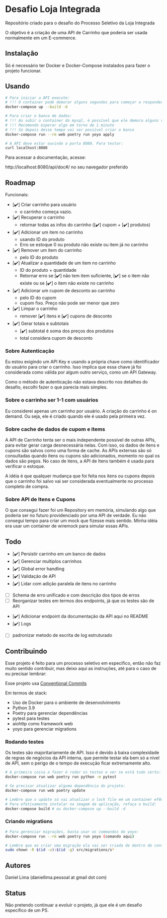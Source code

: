 # Desafio Loja Integrada
Repositório criado para o desafio do Processo Seletivo da Loja Integrada

O objetivo é a criação de uma API de Carrinho que poderia ser usada normalmente em um E-commerce.

## Instalação

Só é necessário ter Docker e Docker-Compose instalados para fazer o projeto funcionar.

## Usando

```bash
# Para iniciar a API execute:
# !!! O container pode demorar alguns segundos para começar a responder
docker-compose up --build -d

# Para criar o banco de dados:
# !!! Ao subir o container do mysql, é possível que ele demora alguns vários segundos para começar a funcionar
# !!! Recomendo esperar algo em torno de 1 minuto
# !!! Só depois desse tempo vai ser possível criar o banco
docker-compose run --rm web poetry run yoyo apply

# A API deve estar ouvindo a porta 8080. Para testar:
curl localhost:8080
```

Para acessar a documentação, acesse:

http://localhost:8080/api/doc#/ no seu navegador preferido

## Roadmap

Funcionais:
- [✔️] Criar carrinho para usuário
    - o carrinho começa vazio.
- [✔️] Recuperar o carrinho
    - retornar todas as infos do carrinho ([✔️] cupom + [✔️] produtos)
- [✔️] Adicionar um item no carrinho
    - usando ID do produto
    - Erro se estoque 0 ou produto não existe ou item já no carrinho
- [✔️] Remover um item do carrinho
    - pelo ID do produto
- [✔️] Atualizar a quantidade de um item no carrinho
    - ID do produto + quantidade
    - Retornar erro se [✔️] não tem item suficiente, [✔️] se o item não existe ou se [✔️] o item não existe no carrinho
- [✔️] Adicionar um cupom de desconto ao carrinho
    - pelo ID do cupom
    - cupom fixo. Preço não pode ser menor que zero 
- [✔️] Limpar o carrinho 
    - remover [✔️] itens e [✔️] cupons de desconto
- [✔️] Gerar totais e subtotais
    - [✔️] subtotal é soma dos preços dos produtos
    - total considera cupom de desconto

### Sobre Autenticação

Eu estou exigindo um API Key e usando a própria chave como identificador do usuário para criar o carrinho.
Isso implica que essa chave já foi considerada como válida por algum outro serviço, como um API Gateway.

Como o método de autenticação não estava descrito nos detalhes do desafio, escolhi fazer o que parecia mais simples.

### Sobre o carrinho ser 1-1 com usuários

Eu considerei apenas um carrinho por usuário. 
A criação do carrinho é on demand. Ou seja, ele é criado quando ele é usado pela primeira vez.

### Sobre cache de dados de cupom e items

A API de Carrinho tenta ser o mais independente possível de outras APIs, para evitar gerar carga desnecessária nelas.
Com isso, os dados de itens e cupons são salvos como uma forma de cache. As APIs externas são só consultadas quando
itens ou cupons são adicionados, momento no qual os dados são pegos. No caso de itens, a API de Itens também é usada para verificar o estoque.

A idéia é que qualquer mudança que foi feita nos itens ou cupons depois que o carrinho foi salvo vai ser considerada eventualmente
no processo completo de compra.

### Sobre API de Itens e Cupons

O que consegui fazer foi um Repository em memória, simulando algo que poderia ser no futuro providenciado por uma API de verdade.
Eu não consegui tempo para criar um mock que fizesse mais sentido. Minha idéia era usar um container de wiremock para simular essas APIs.

## Todo

- [✔️] Persistir carrinho em um banco de dados
- [✔️] Gerenciar multiplos carrinhos
- [✔️] Global error handling
- [✔️] Validação de API
- [✔️] Lidar com adição paralela de itens no carrinho
- [ ] Schema de erro unificado e com descrição dos tipos de erros
- [ ] Reorganizar testes em termos dos endpoints, já que os testes são de API
- [✔️] Adicionar endpoint da documentação da API aqui no README
- [✔️] Logs
- [ ] padronizar metodo de escrita de log estruturado

## Contribuindo

Esse projeto é feito para um processo seletivo em específico, então não faz muito sentido contribuir, mas deixo aqui as instruções, até para o caso de eu precisar lembrar:

Esse projeto usa [Conventional Commits](https://www.conventionalcommits.org/en/v1.0.0/)

Em termos de stack:
- Uso de Docker para o ambiente de desenvolvimento
- Python 3.9
- Poetry para gerenciar dependências
- pytest para testes
- aiohttp como framework web
- yoyo para gerenciar migrations

### Rodando testes

Os testes são majoritariamente de API. Isso é devido à baixa complexidade de regras de negócios da API interna, que permite testar ela bem só a nível de API, sem o perigo de o tempo de execução ficar extremamente alto.

```bash
# A primeira coisa a fazer é rodar os testes e ver se está tudo certo:
docker-compose run web poetry run python -m pytest 

# Se precisar atualizar alguma dependência do projeto:
docker-compose run web poetry update

# Lembre que o update só vai atualizar o lock file em um container efêmero. 
# Para efetivamente instalar na imagem da aplicação, refaça o build:
docker-compose build # ou docker-compose up --build -d
```

### Criando migrations

```bash
# Para gerenciar migrações, basta usar os commandos do yoyo:
docker-compose run --rm web poetry run yoyo (comando aqui)

# Lembre que ao criar uma migração ela vai ser criada de dentro do container, como root. Então é preciso dar permissões para seu usuário:
sudo chown -R $(id -u):$(id -g) src/migrations/s*
```

## Autores

Daniel Lima (daniellima.pessoal at gmail dot com)

## Status

Não pretendo continuar a evoluir o projeto, já que ele é um desafio específico de um PS.

